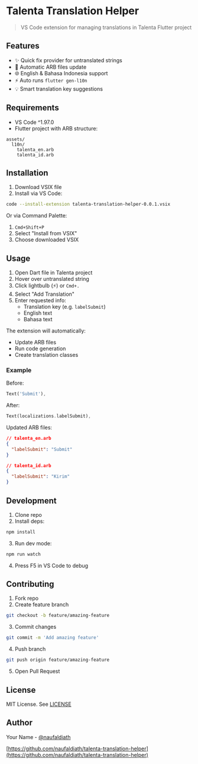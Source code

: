 # Talenta Translation Helper

> VS Code extension for managing translations in Talenta Flutter project

## Features

- ✨ Quick fix provider for untranslated strings
- 🔄 Automatic ARB files update
- 🌐 English & Bahasa Indonesia support  
- ⚡️ Auto runs `flutter gen-l10n`
- 💡 Smart translation key suggestions

## Requirements

- VS Code ^1.97.0
- Flutter project with ARB structure:

```text
assets/
  l10n/
    talenta_en.arb
    talenta_id.arb
```

## Installation

1. Download VSIX file
2. Install via VS Code:

```bash
code --install-extension talenta-translation-helper-0.0.1.vsix
```

Or via Command Palette:
1. `Cmd+Shift+P`
2. Select "Install from VSIX"
3. Choose downloaded VSIX

## Usage

1. Open Dart file in Talenta project
2. Hover over untranslated string
3. Click lightbulb (⚡) or `Cmd+.`
4. Select "Add Translation"
5. Enter requested info:
   - Translation key (e.g. `labelSubmit`) 
   - English text
   - Bahasa text

The extension will automatically:
- Update ARB files
- Run code generation
- Create translation classes

### Example

Before:
```dart
Text('Submit'),
```

After:
```dart
Text(localizations.labelSubmit),
```

Updated ARB files:
```json
// talenta_en.arb
{
  "labelSubmit": "Submit"
}

// talenta_id.arb
{
  "labelSubmit": "Kirim"
}
```

## Development

1. Clone repo
2. Install deps:
```bash
npm install
```

3. Run dev mode:
```bash 
npm run watch
```

4. Press F5 in VS Code to debug

## Contributing

1. Fork repo
2. Create feature branch
```bash
git checkout -b feature/amazing-feature
```

3. Commit changes
```bash
git commit -m 'Add amazing feature'
```

4. Push branch
```bash
git push origin feature/amazing-feature
```

5. Open Pull Request

## License

MIT License. See [LICENSE](LICENSE)

## Author

Your Name - [@naufaldiath](https://github.com/naufaldiath)

[https://github.com/naufaldiath/talenta-translation-helper](https://github.com/naufaldiath/talenta-translation-helper)